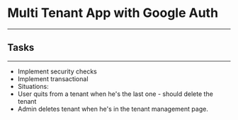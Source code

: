 # Multi Tenant App with Google Auth
---

## Tasks
---
* Implement security checks
* Implement transactional
* Situations:
* User quits from a tenant when he's the last one - should delete the tenant
* Admin deletes tenant when he's in the tenant management page.
